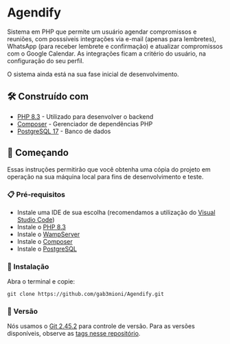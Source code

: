 # Agendify
Sistema em PHP que permite um usuário agendar compromissos e reuniões, com posssíveis integrações via e-mail (apenas para lembretes), WhatsApp (para receber lembrete e confirmação) e atualizar compromissos com o Google Calendar. As integrações ficam a critério do usuário, na configuração do seu perfil.

O sistema ainda está na sua fase inicial de desenvolvimento.


## 🛠️ Construído com

* [PHP 8.3](https://www.php.net/docs.php) - Utilizado para desenvolver o backend
* [Composer](https://getcomposer.org/) - Gerenciador de dependências PHP
* [PostgreSQL 17](https://www.postgresql.org/docs/17/index.html) - Banco de dados

## 🚀 Começando

Essas instruções permitirão que você obtenha uma cópia do projeto em operação na sua máquina local para fins de desenvolvimento e teste.

### 📋 Pré-requisitos

- Instale uma IDE de sua escolha (recomendamos a utilização do [Visual Studio Code](https://code.visualstudio.com/download))
- Instale o [PHP 8.3](https://www.php.net/downloads)
- Instale o [WampServer](https://wampserver.aviatechno.net/)
- Instale o [Composer](https://getcomposer.org/download/)
- Instale o [PostgreSQL](https://www.postgresql.org/download/) 

### 🔧 Instalação

Abra o terminal e copie:
```
git clone https://github.com/gab3mioni/Agendify.git
```

### 📌 Versão

Nós usamos o [Git 2.45.2](https://git-scm.com/docs) para controle de versão. Para as versões disponíveis, observe as [tags nesse repositório](https://github.com/gab3mioni/Agendify/tags).
